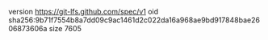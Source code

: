 version https://git-lfs.github.com/spec/v1
oid sha256:9b71f7554b8a7dd09c9ac1461d2c022da16a968ae9bd917848bae2606873606a
size 7605
